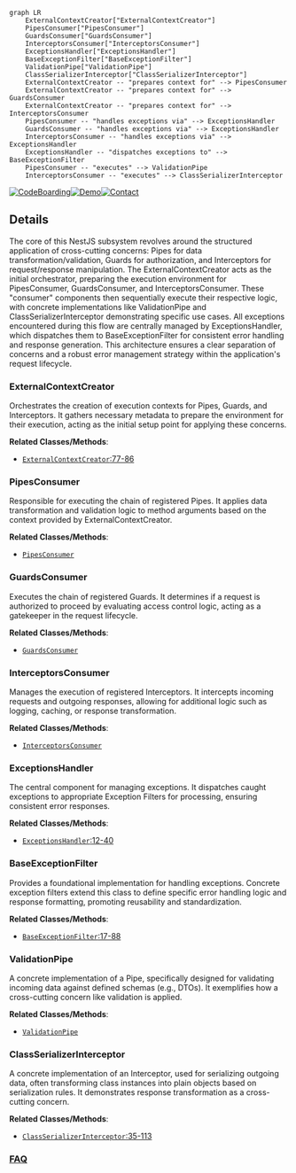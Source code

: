 ```mermaid
graph LR
    ExternalContextCreator["ExternalContextCreator"]
    PipesConsumer["PipesConsumer"]
    GuardsConsumer["GuardsConsumer"]
    InterceptorsConsumer["InterceptorsConsumer"]
    ExceptionsHandler["ExceptionsHandler"]
    BaseExceptionFilter["BaseExceptionFilter"]
    ValidationPipe["ValidationPipe"]
    ClassSerializerInterceptor["ClassSerializerInterceptor"]
    ExternalContextCreator -- "prepares context for" --> PipesConsumer
    ExternalContextCreator -- "prepares context for" --> GuardsConsumer
    ExternalContextCreator -- "prepares context for" --> InterceptorsConsumer
    PipesConsumer -- "handles exceptions via" --> ExceptionsHandler
    GuardsConsumer -- "handles exceptions via" --> ExceptionsHandler
    InterceptorsConsumer -- "handles exceptions via" --> ExceptionsHandler
    ExceptionsHandler -- "dispatches exceptions to" --> BaseExceptionFilter
    PipesConsumer -- "executes" --> ValidationPipe
    InterceptorsConsumer -- "executes" --> ClassSerializerInterceptor
```

[![CodeBoarding](https://img.shields.io/badge/Generated%20by-CodeBoarding-9cf?style=flat-square)](https://github.com/CodeBoarding/GeneratedOnBoardings)[![Demo](https://img.shields.io/badge/Try%20our-Demo-blue?style=flat-square)](https://www.codeboarding.org/demo)[![Contact](https://img.shields.io/badge/Contact%20us%20-%20contact@codeboarding.org-lightgrey?style=flat-square)](mailto:contact@codeboarding.org)

## Details

The core of this NestJS subsystem revolves around the structured application of cross-cutting concerns: Pipes for data transformation/validation, Guards for authorization, and Interceptors for request/response manipulation. The ExternalContextCreator acts as the initial orchestrator, preparing the execution environment for PipesConsumer, GuardsConsumer, and InterceptorsConsumer. These "consumer" components then sequentially execute their respective logic, with concrete implementations like ValidationPipe and ClassSerializerInterceptor demonstrating specific use cases. All exceptions encountered during this flow are centrally managed by ExceptionsHandler, which dispatches them to BaseExceptionFilter for consistent error handling and response generation. This architecture ensures a clear separation of concerns and a robust error management strategy within the application's request lifecycle.

### ExternalContextCreator
Orchestrates the creation of execution contexts for Pipes, Guards, and Interceptors. It gathers necessary metadata to prepare the environment for their execution, acting as the initial setup point for applying these concerns.


**Related Classes/Methods**:

- <a href="https://github.com/nestjs/nest/blob/master/packages/core/helpers/external-context-creator.ts#L77-L86" target="_blank" rel="noopener noreferrer">`ExternalContextCreator`:77-86</a>


### PipesConsumer
Responsible for executing the chain of registered Pipes. It applies data transformation and validation logic to method arguments based on the context provided by ExternalContextCreator.


**Related Classes/Methods**:

- <a href="https://github.com/nestjs/nest/blob/master/packages/websockets/context/ws-context-creator.ts" target="_blank" rel="noopener noreferrer">`PipesConsumer`</a>


### GuardsConsumer
Executes the chain of registered Guards. It determines if a request is authorized to proceed by evaluating access control logic, acting as a gatekeeper in the request lifecycle.


**Related Classes/Methods**:

- <a href="https://github.com/nestjs/nest/blob/master/packages/websockets/context/ws-context-creator.ts" target="_blank" rel="noopener noreferrer">`GuardsConsumer`</a>


### InterceptorsConsumer
Manages the execution of registered Interceptors. It intercepts incoming requests and outgoing responses, allowing for additional logic such as logging, caching, or response transformation.


**Related Classes/Methods**:

- <a href="https://github.com/nestjs/nest/blob/master/packages/websockets/context/ws-context-creator.ts" target="_blank" rel="noopener noreferrer">`InterceptorsConsumer`</a>


### ExceptionsHandler
The central component for managing exceptions. It dispatches caught exceptions to appropriate Exception Filters for processing, ensuring consistent error responses.


**Related Classes/Methods**:

- <a href="https://github.com/nestjs/nest/blob/master/packages/websockets/exceptions/ws-exceptions-handler.ts#L12-L40" target="_blank" rel="noopener noreferrer">`ExceptionsHandler`:12-40</a>


### BaseExceptionFilter
Provides a foundational implementation for handling exceptions. Concrete exception filters extend this class to define specific error handling logic and response formatting, promoting reusability and standardization.


**Related Classes/Methods**:

- <a href="https://github.com/nestjs/nest/blob/master/packages/core/exceptions/base-exception-filter.ts#L17-L88" target="_blank" rel="noopener noreferrer">`BaseExceptionFilter`:17-88</a>


### ValidationPipe
A concrete implementation of a Pipe, specifically designed for validating incoming data against defined schemas (e.g., DTOs). It exemplifies how a cross-cutting concern like validation is applied.


**Related Classes/Methods**:

- <a href="https://github.com/nestjs/nest/blob/master/packages/common/pipes/parse-array.pipe.ts" target="_blank" rel="noopener noreferrer">`ValidationPipe`</a>


### ClassSerializerInterceptor
A concrete implementation of an Interceptor, used for serializing outgoing data, often transforming class instances into plain objects based on serialization rules. It demonstrates response transformation as a cross-cutting concern.


**Related Classes/Methods**:

- <a href="https://github.com/nestjs/nest/blob/master/packages/common/serializer/class-serializer.interceptor.ts#L35-L113" target="_blank" rel="noopener noreferrer">`ClassSerializerInterceptor`:35-113</a>




### [FAQ](https://github.com/CodeBoarding/GeneratedOnBoardings/tree/main?tab=readme-ov-file#faq)